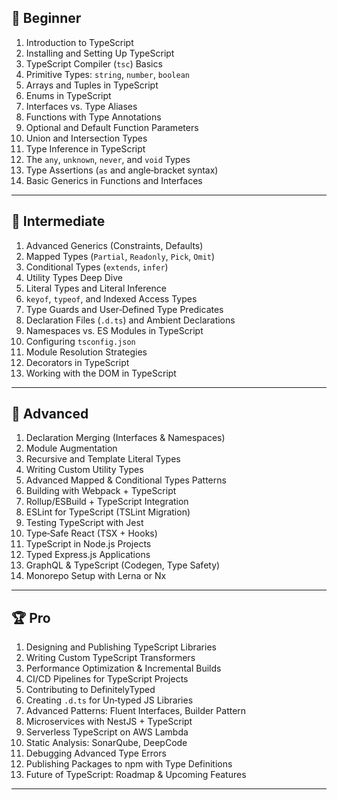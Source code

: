 ## 🚀 Beginner
1. Introduction to TypeScript  
2. Installing and Setting Up TypeScript  
3. TypeScript Compiler (`tsc`) Basics  
4. Primitive Types: `string`, `number`, `boolean`  
5. Arrays and Tuples in TypeScript  
6. Enums in TypeScript  
7. Interfaces vs. Type Aliases  
8. Functions with Type Annotations  
9. Optional and Default Function Parameters  
10. Union and Intersection Types  
11. Type Inference in TypeScript  
12. The `any`, `unknown`, `never`, and `void` Types  
13. Type Assertions (`as` and angle‑bracket syntax)  
14. Basic Generics in Functions and Interfaces  

---

## 🌱 Intermediate
1. Advanced Generics (Constraints, Defaults)  
2. Mapped Types (`Partial`, `Readonly`, `Pick`, `Omit`)  
3. Conditional Types (`extends`, `infer`)  
4. Utility Types Deep Dive  
5. Literal Types and Literal Inference  
6. `keyof`, `typeof`, and Indexed Access Types  
7. Type Guards and User‑Defined Type Predicates  
8. Declaration Files (`.d.ts`) and Ambient Declarations  
9. Namespaces vs. ES Modules in TypeScript  
10. Configuring `tsconfig.json`  
11. Module Resolution Strategies  
12. Decorators in TypeScript  
13. Working with the DOM in TypeScript  

---

## 🔧 Advanced
1. Declaration Merging (Interfaces & Namespaces)  
2. Module Augmentation  
3. Recursive and Template Literal Types  
4. Writing Custom Utility Types  
5. Advanced Mapped & Conditional Types Patterns  
6. Building with Webpack + TypeScript  
7. Rollup/ESBuild + TypeScript Integration  
8. ESLint for TypeScript (TSLint Migration)  
9. Testing TypeScript with Jest  
10. Type‑Safe React (TSX + Hooks)  
11. TypeScript in Node.js Projects  
12. Typed Express.js Applications  
13. GraphQL & TypeScript (Codegen, Type Safety)  
14. Monorepo Setup with Lerna or Nx  

---

## 🏆 Pro
1. Designing and Publishing TypeScript Libraries  
2. Writing Custom TypeScript Transformers  
3. Performance Optimization & Incremental Builds  
4. CI/CD Pipelines for TypeScript Projects  
5. Contributing to DefinitelyTyped  
6. Creating `.d.ts` for Un‑typed JS Libraries  
7. Advanced Patterns: Fluent Interfaces, Builder Pattern  
8. Microservices with NestJS + TypeScript  
9. Serverless TypeScript on AWS Lambda  
10. Static Analysis: SonarQube, DeepCode  
11. Debugging Advanced Type Errors  
12. Publishing Packages to npm with Type Definitions  
13. Future of TypeScript: Roadmap & Upcoming Features  

---

